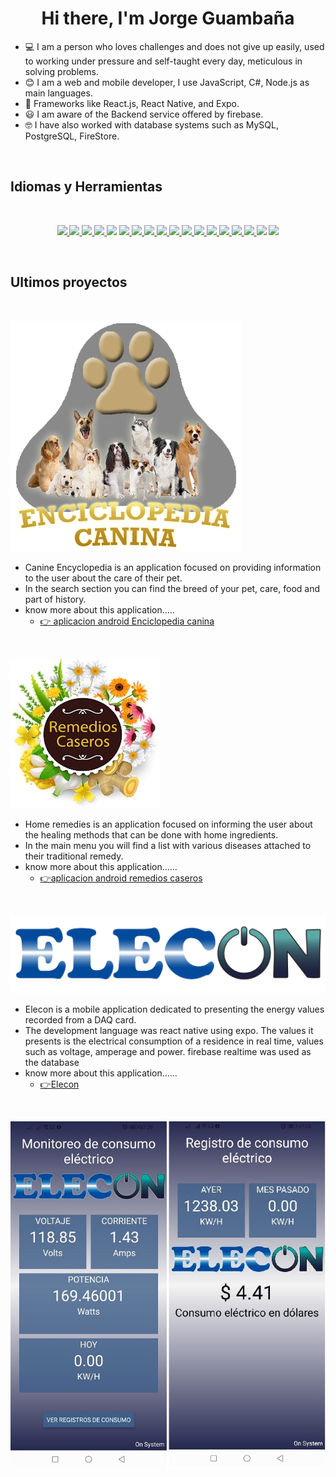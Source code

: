 # <h1 align="center"> Hi there, I'm Jorge Guambaña</h1>

- 💻 I am a person who loves challenges and does not give up easily, used to working under pressure and self-taught every day, meticulous in solving problems.
- 😊 I am a web and mobile developer, I use JavaScript, C#, Node.js as main languages.
- 🙌 Frameworks like React.js, React Native, and Expo.
- 😃 I am aware of the Backend service offered by firebase.
- 🤓 I have also worked with database systems such as MySQL, PostgreSQL, FireStore.

<br />


## Idiomas y Herramientas
<br />

<p align="center">
    <a href="" target="_blank"> <img src="https://img.shields.io/badge/Ubuntu-E95420?style=for-the-badge&logo=ubuntu&logoColor=white"/> </a >
    <a href="" target="_blank"> <img src="https://img.shields.io/badge/Windows-0078D6?style=for-the-badge&logo=windows&logoColor=white"/> </a >
    <a href="" target="_blank"> <img src="https://img.shields.io/badge/Android-3DDC84?style=for-the-badge&logo=android&logoColor=white"/> </a >
    <a href="" target="_blank"> <img src="https://img.shields.io/badge/JavaScript-F7DF1E?style=for-the-badge&logo=javascript&logoColor=black"/> </a >
    <a href="" target="_blank"> <img src="https://img.shields.io/badge/TypeScript-007ACC?style=for-the-badge&logo=typescript&logoColor=white"/></a >
    <a href="" target="_blank"> <img src="https://img.shields.io/badge/Node.js-43853D?style=for-the-badge&logo=node.js&logoColor=white"/ > </a>
    <a href="" target="_blank"> <img src="https://img.shields.io/badge/HTML5-E34F26?style=for-the-badge&logo=html5&logoColor=white"/> </a >
    <a href="" target="_blank"> <img src="https://img.shields.io/badge/CSS3-1572B6?style=for-the-badge&logo=css3&logoColor=white"/> </a >
    <a href="" target="_blank"> <img src="https://img.shields.io/badge/React-20232A?style=for-the-badge&logo=react&logoColor=61DAFB"/> </a >
    <a href="" target="_blank"> <img src="https://img.shields.io/badge/React_Router-CA4245?style=for-the-badge&logo=react-router&logoColor=white"/>
    <a href="" target="_blank"> <img src="https://img.shields.io/badge/React_Native-20232A?style=for-the-badge&logo=react&logoColor=61DAFB"/> </a >
    <a href="" target="_blank"> <img src="https://img.shields.io/badge/Bootstrap-563D7C?style=for-the-badge&logo=bootstrap&logoColor=white"/> </a >
    <a href="" target="_blank"> <img src="https://img.shields.io/badge/Material--UI-0081CB?style=for-the-badge&logo=material-ui&logoColor=white" /> </a>
    <a href="" target="_blank"> <img src="https://img.shields.io/badge/MongoDB-4EA94B?style=for-the-badge&logo=mongodb&logoColor=white"/> </a >
    <a href="" target="_blank"> <img src="https://img.shields.io/badge/PostgreSQL-316192?style=for-the-badge&logo=postgresql&logoColor=white"/> </a >
    <a href="" target="_blank"> <img src="https://img.shields.io/badge/MySQL-00000F?style=for-the-badge&logo=mysql&logoColor=white"/> </a >
    <a href="" target="_blank"> <img src="https://img.shields.io/badge/Microsoft_Excel-217346?style=for-the-badge&logo=microsoft-excel&logoColor=white"/></a>
    <a href="" target="_blank"> <img src="https://img.shields.io/badge/Microsoft_Word-2B579A?style=for-the-badge&logo=microsoft-word&logoColor=white"/></a>
</p>
<br />
    
    
## Ultimos proyectos
<br />

![](./assets/logo.png)
    
- Canine Encyclopedia is an application focused on providing information to the user about the care of their pet.    
- In the search section you can find the breed of your pet, care, food and part of history.
- know more about this application.....
    - <a href="https://play.google.com/store/apps/details?id=comm.examplee.luisi.conocetumascota&hl=es" target="_blank">👉 aplicacion android Enciclopedia canina</a>

<br />
    
    
![](./assets/logo2.jpg)

    
- Home remedies is an application focused on informing the user about the healing methods that can be done with home ingredients.
- In the main menu you will find a list with various diseases attached to their traditional remedy.
- know more about this application......
    - <a href="https://play.google.com/store/apps/details?id=comm.examplee.medicina_ancestral&hl=es" target="_blank">👉aplicacion android remedios caseros </a>
    
<br />
    
    
![](./assets/elecon.png)
    
    
- Elecon is a mobile application dedicated to presenting the energy values recorded from a DAQ card.
- The development language was react native using expo. The values it presents is the electrical consumption of a residence in real time, values such as voltage, amperage and power. firebase realtime was used as the database
- know more about this application......
    - <a href="https://github.com/Djorge1997/react_native_elecon" target ="_blank">👉Elecon </a>

<br />

<p align=center>

![](./assets/principal1.jpg)


</p>
